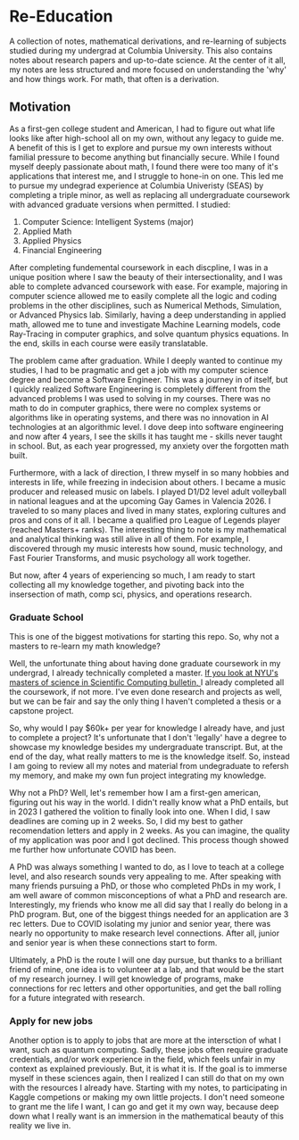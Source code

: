 # Re-Education
A collection of notes, mathematical derivations, and re-learning of subjects studied during my undergrad at Columbia University. This also contains notes about research papers and up-to-date science. At the center of it all, my notes are less structured and more focused on understanding the 'why' and how things work. For math, that often is a derivation.

## Motivation
As a first-gen college student and American, I had to figure out what life looks like after high-school all on my own, without any legacy to guide me. A benefit of this is I get to explore and pursue my own interests without familial pressure to become anything but financially secure. While I found myself deeply passionate about math, I found there were too many of it's applications that interest me, and I struggle to hone-in on one. This led me to pursue my undegrad experience at Columbia Univeristy (SEAS) by completing a triple minor, as well as replacing all undergraduate coursework with advanced graduate versions when permitted. I studied:

1. Computer Science: Intelligent Systems (major)
2. Applied Math
3. Applied Physics
4. Financial Engineering

After completing fundemental coursework in each discpline, I was in a unique position where I saw the beauty of their intersectionality, and I was able to complete advanced coursework with ease. For example, majoring in computer science allowed me to easily complete all the logic and coding problems in the other disciplines, such as Numerical Methods, Simulation, or Advanced Physics lab. Similarly, having a deep understanding in applied math, allowed me to tune and investigate Machine Learning models, code Ray-Tracing in computer graphics, and solve quantum physics equations. In the end, skills in each course were easily translatable.

The problem came after graduation. While I deeply wanted to continue my studies, I had to be pragmatic and get a job with my computer science degree and become a Software Engineer. This was a journey in of itself, but I quickly realized Software Engineering is completely different from the advanced problems I was used to solving in my courses. There was no math to do in computer graphics, there were no complex systems or algorithms like in operating systems, and there was no innovation in AI technologies at an algorithmic level. I dove deep into software engineering and now after 4 years, I see the skills it has taught me - skills never taught in school. But, as each year progressed, my anxiety over the forgotten math built.

Furthermore, with a lack of direction, I threw myself in so many hobbies and interests in life, while freezing in indecision about others. I became a music producer and released music on labels. I played D1/D2 level adult volleyball in national leagues and at the upcoming Gay Games in Valencia 2026. I traveled to so many places and lived in many states, exploring cultures and pros and cons of it all. I became a qualified pro League of Legends player (reached Masters+ ranks). The interesting thing to note is my mathematical and analytical thinking was still alive in all of them. For example, I discovered through my music interests how sound, music technology, and Fast Fourier Transforms, and music psychology all work together.

But now, after 4 years of experiencing so much, I am ready to start collecting all my knowledge together, and pivoting back into the insersection of math, comp sci, physics, and operations research.

### Graduate School
This is one of the biggest motivations for starting this repo. So, why not a masters to re-learn my math knowledge? 

Well, the unfortunate thing about having done graduate coursework in my undergrad, I already technically completed a master. [If you look at NYU's masters of science in Scientific Computing bulletin, ](https://bulletins.nyu.edu/graduate/arts-science/programs/scientific-computing-ms/#curriculumtext) I already completed all the coursework, if not more. I've even done research and projects as well, but we can be fair and say the only thing I haven't completed a thesis or a capstone project. 

So, why would I pay $60k+ per year for knowledge I already have, and just to complete a project? It's unfortunate that I don't 'legally' have a degree to showcase my knowledge besides my undergraduate transcript. But, at the end of the day, what really matters to me is the knowledge itself. So, instead I am going to review all my notes and material from undegraduate to refersh my memory, and make my own fun project integrating my knowledge. 

Why not a PhD? Well, let's remember how I am a first-gen american, figuring out his way in the world. I didn't really know what a PhD entails, but in 2023 I gathered the volition to finally look into one. When I did, I saw deadlines are coming up in 2 weeks. So, I did my best to gather recomendation letters and apply in 2 weeks. As you can imagine, the quality of my application was poor and I got declined. This process though showed me further how unfortunate COVID has been.

A PhD was always something I wanted to do, as I love to teach at a college level, and also research sounds very appealing to me. After speaking with many friends pursuing a PhD, or those who completed PhDs in my work, I am well aware of common misconceptions of what a PhD and research are. Interestingly, my friends who know me all did say that I really do belong in a PhD program. But, one of the biggest things needed for an application are 3 rec letters. Due to COVID isolating my junior and senior year, there was nearly no opportunity to make research level connections. After all, junior and senior year is when these connections start to form.

Ultimately, a PhD is the route I will one day pursue, but thanks to a brilliant friend of mine, one idea is to volunteer at a lab, and that would be the start of my research journey. I will get knowledge of programs, make connections for rec letters and other opportunities, and get the ball rolling for a future integrated with research. 

### Apply for new jobs
Another option is to apply to jobs that are more at the intersction of what I want, such as quantum computing. Sadly, these jobs often require graduate credentials, and/or work experience in the field, which feels unfair in my context as explained previously. But, it is what it is. If the goal is to immerse myself in these sciences again, then I realized I can still do that on my own with the resources I already have. Starting with my notes, to participating in Kaggle competions or making my own little projects. I don't need someone to grant me the life I want, I can go and get it my own way, because deep down what I really want is an immersion in the mathematical beauty of this reality we live in.
